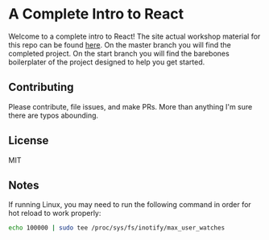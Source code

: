 # A Complete Intro to React

Welcome to a complete intro to React! The site actual workshop material for this repo can be found [here][gh-page]. On the master branch you will find the completed project. On the start branch you will find the barebones boilerplater of the project designed to help you get started.

## Contributing

Please contribute, file issues, and make PRs. More than anything I'm sure there are typos abounding.

## License

MIT

[gh-page]: http://btholt.github.io/complete-intro-to-react/

## Notes

If running Linux, you may need to run the following command in order for hot reload to work properly:
```bash
echo 100000 | sudo tee /proc/sys/fs/inotify/max_user_watches
```
